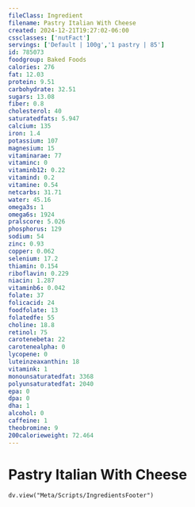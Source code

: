 ```yaml
---
fileClass: Ingredient
filename: Pastry Italian With Cheese
created: 2024-12-21T19:27:02-06:00
cssclasses: ['nutFact']
servings: ['Default | 100g','1 pastry | 85']
id: 785073
foodgroup: Baked Foods
calories: 276
fat: 12.03
protein: 9.51
carbohydrate: 32.51
sugars: 13.08
fiber: 0.8
cholesterol: 40
saturatedfats: 5.947
calcium: 135
iron: 1.4
potassium: 107
magnesium: 15
vitaminarae: 77
vitaminc: 0
vitaminb12: 0.22
vitamind: 0.2
vitamine: 0.54
netcarbs: 31.71
water: 45.16
omega3s: 1
omega6s: 1924
pralscore: 5.026
phosphorus: 129
sodium: 54
zinc: 0.93
copper: 0.062
selenium: 17.2
thiamin: 0.154
riboflavin: 0.229
niacin: 1.287
vitaminb6: 0.042
folate: 37
folicacid: 24
foodfolate: 13
folatedfe: 55
choline: 18.8
retinol: 75
carotenebeta: 22
carotenealpha: 0
lycopene: 0
luteinzeaxanthin: 18
vitamink: 1
monounsaturatedfat: 3368
polyunsaturatedfat: 2040
epa: 0
dpa: 0
dha: 1
alcohol: 0
caffeine: 1
theobromine: 9
200calorieweight: 72.464
---
```


# Pastry Italian With Cheese

```dataviewjs
dv.view("Meta/Scripts/IngredientsFooter")
```